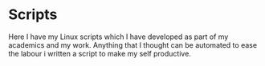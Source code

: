 # Scripts
Here I have my Linux scripts which I have developed as part of my academics and my work.
Anything that I thought can be automated to ease the labour i written a script to make my self productive.
